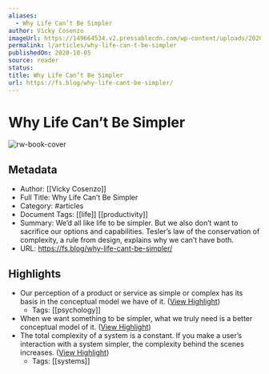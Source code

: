 ```yaml
---
aliases:
  - Why Life Can’t Be Simpler
author: Vicky Cosenzo
imageUrl: https://149664534.v2.pressablecdn.com/wp-content/uploads/2020/10/Why-Life-Cant-Be-Simpler.png
permalink: l/articles/why-life-can-t-be-simpler
publishedOn: 2020-10-05
source: reader
status: 
title: Why Life Can’t Be Simpler
url: https://fs.blog/why-life-cant-be-simpler/
---
```

# Why Life Can’t Be Simpler

![rw-book-cover](https://149664534.v2.pressablecdn.com/wp-content/uploads/2020/10/Why-Life-Cant-Be-Simpler.png)

## Metadata

- Author: [[Vicky Cosenzo]]
- Full Title: Why Life Can’t Be Simpler
- Category: #articles
- Document Tags: [[life]] [[productivity]]
- Summary: We’d all like life to be simpler. But we also don’t want to sacrifice our options and capabilities. Tesler’s law of the conservation of complexity, a rule from design, explains why we can’t have both.
- URL: https://fs.blog/why-life-cant-be-simpler/

## Highlights

- Our perception of a product or service as simple or complex has its basis in the conceptual model we have of it. ([View Highlight](https://read.readwise.io/read/01gnya1aye94z59f25sjk3zev9))
    - Tags: [[psychology]]
- When we want something to be simpler, what we truly need is a better conceptual model of it. ([View Highlight](https://read.readwise.io/read/01gnya1vhe28twg42xqw06h6s2))
- The total complexity of a system is a constant. If you make a user’s interaction with a system simpler, the complexity behind the scenes increases. ([View Highlight](https://read.readwise.io/read/01gnya3yag77q1zx1kmv6c8nq1))
    - Tags: [[systems]]
